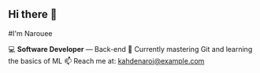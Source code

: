 ## Hi there 👋
#I'm Narouee

💻 **Software Developer** — Back-end 
🌱 Currently mastering Git and learning the basics of ML
📫 Reach me at: kahdenaroi@example.com  


<!--
**naro-e/naro-e** is a ✨ _special_ ✨ repository because its `README.md` (this file) appears on your GitHub profile.

Here are some ideas to get you started:

- 🔭 I’m currently working on ...
- 🌱 I’m currently learning ...
- 👯 I’m looking to collaborate on ...
- 🤔 I’m looking for help with ...
- 💬 Ask me about ...
- 📫 How to reach me: ...
- 😄 Pronouns: ...
- ⚡ Fun fact: ...
-->
